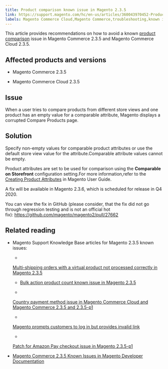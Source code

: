 ```yaml
---
title: Product comparison known issue in Magento 2.3.5
link: https://support.magento.com/hc/en-us/articles/360043970452-Product-comparison-known-issue-in-Magento-2-3-5
labels: Magento Commerce Cloud,Magento Commerce,troubleshooting,known issues,product,2.3.5,Compare Products
---
```


This article provides recommendations on how to avoid a known [product comparison](https://docs.magento.com/user-guide/marketing/product-compare.html) issue in Magento Commerce 2.3.5 and Magento Commerce Cloud 2.3.5.

## Affected products and versions

* Magento Commerce 2.3.5

* Magento Commerce Cloud 2.3.5

## Issue

When a user tries to compare products from different store views and one product has an empty value for a comparable attribute, Magento displays a corrupted Compare Products page.

## Solution

Specify non-empty values for comparable product attributes or use the default store view value for the attribute.Comparable attribute values cannot be empty.

Product attributes are set to be used for comparison using the **Comparable on Storefront** configuration setting.For more information,refer to the [Creating Product Attributes](https://docs.magento.com/user-guide/stores/attribute-product-create.html#step-4-describe-the-storefront-properties) in Magento User Guide.

A fix will be available in Magento 2.3.6, which is scheduled for release in Q4 2020.

You can view the fix in GitHub (please consider, that the fix did not go through regression testing and is not an official hot fix): <https://github.com/magento/magento2/pull/27662>

## Related reading

* Magento Support Knowledge Base articles for Magento 2.3.5 known issues:

	
	* 
	[Multi-shipping orders with a virtual product not processed correctly in Magento 2.3.5](https://support.magento.com/hc/en-us/articles/360044461831)
	
	
	
	
	* [Bulk action product count known issue in Magento 2.3.5](https://support.magento.com/hc/en-us/articles/360044839691)
	
	* 
	[Country payment method issue in Magento Commerce Cloud and Magento Commerce 2.3.5 and 2.3.5-p1](https://support.magento.com/hc/en-us/articles/360043955991)
	
	
	
	
	* 
	[Magento prompts customers to log in but provides invalid link](https://support.magento.com/hc/en-us/articles/360043857372)
	
	
	
	
	* 
	[Patch for Amazon Pay checkout issue in Magento 2.3.5-p1](https://support.magento.com/hc/en-us/articles/360042646332)

* [Magento Commerce 2.3.5 Known Issues in Magento Developer Documentation](https://devdocs.magento.com/guides/v2.3/release-notes/release-notes-2-3-5-commerce.html#known-issues)

